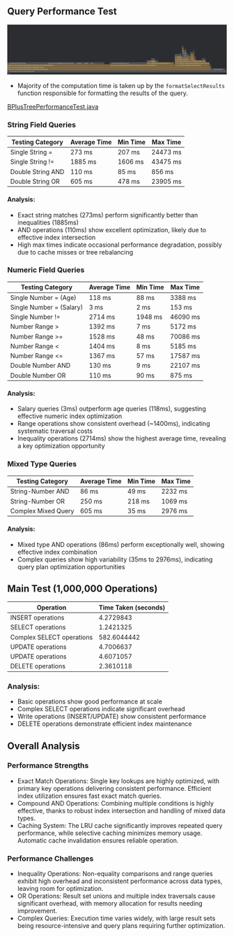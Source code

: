 ## Query Performance Test

![img.png](queryPerformanceTest.png)

- Majority of the computation time is taken up by the `formatSelectResults` function responsible for
  formatting the results of the query.

[BPlusTreePerformanceTest.java](../../SmuSQL/src/test/java/edu/smu/smusql/bplustreeA/BPlusTreePerformanceTest.java)

### String Field Queries

| Testing Category  | Average Time | Min Time | Max Time |
|-------------------|--------------|----------|----------|
| Single String =   | 273 ms       | 207 ms   | 24473 ms |
| Single String !=  | 1885 ms      | 1606 ms  | 43475 ms |
| Double String AND | 110 ms       | 85 ms    | 856 ms   |
| Double String OR  | 605 ms       | 478 ms   | 23905 ms |

#### Analysis:

- Exact string matches (273ms) perform significantly better than inequalities (1885ms)
- AND operations (110ms) show excellent optimization, likely due to effective index intersection
- High max times indicate occasional performance degradation, possibly due to cache misses or tree
  rebalancing

### Numeric Field Queries

| Testing Category         | Average Time | Min Time | Max Time |
|--------------------------|--------------|----------|----------|
| Single Number = (Age)    | 118 ms       | 88 ms    | 3388 ms  |
| Single Number = (Salary) | 3 ms         | 2 ms     | 153 ms   |
| Single Number !=         | 2714 ms      | 1948 ms  | 46090 ms |
| Number Range >           | 1392 ms      | 7 ms     | 5172 ms  |
| Number Range >=          | 1528 ms      | 48 ms    | 70086 ms |
| Number Range <           | 1404 ms      | 8 ms     | 5185 ms  |
| Number Range <=          | 1367 ms      | 57 ms    | 17587 ms |
| Double Number AND        | 130 ms       | 9 ms     | 22107 ms |
| Double Number OR         | 110 ms       | 90 ms    | 875 ms   |

#### Analysis:

- Salary queries (3ms) outperform age queries (118ms), suggesting effective numeric index
  optimization
- Range operations show consistent overhead (~1400ms), indicating systematic traversal costs
- Inequality operations (2714ms) show the highest average time, revealing a key optimization
  opportunity

### Mixed Type Queries

| Testing Category    | Average Time | Min Time | Max Time |
|---------------------|--------------|----------|----------|
| String-Number AND   | 86 ms        | 49 ms    | 2232 ms  |
| String-Number OR    | 250 ms       | 218 ms   | 1069 ms  |
| Complex Mixed Query | 605 ms       | 35 ms    | 2976 ms  |

#### Analysis:

- Mixed type AND operations (86ms) perform exceptionally well, showing effective index combination
- Complex queries show high variability (35ms to 2976ms), indicating query plan optimization
  opportunities

## Main Test (1,000,000 Operations)

| Operation                 | Time Taken (seconds) |
|---------------------------|----------------------|
| INSERT operations         | 4.2729843            |
| SELECT operations         | 1.2421325            |
| Complex SELECT operations | 582.6044442          |
| UPDATE operations         | 4.7006637            |
| UPDATE operations         | 4.6071057            |
| DELETE operations         | 2.3610118            |

### Analysis:

- Basic operations show good performance at scale
- Complex SELECT operations indicate significant overhead
- Write operations (INSERT/UPDATE) show consistent performance
- DELETE operations demonstrate efficient index maintenance

## Overall Analysis

### Performance Strengths

- Exact Match Operations: Single key lookups are highly optimized, with primary key operations
  delivering consistent performance. Efficient index utilization ensures fast exact match queries.
- Compound AND Operations: Combining multiple conditions is highly effective, thanks to robust index
  intersection and handling of mixed data types.
- Caching System: The LRU cache significantly improves repeated query performance, while selective
  caching minimizes memory usage. Automatic cache invalidation ensures reliable operation.

### Performance Challenges

- Inequality Operations: Non-equality comparisons and range queries exhibit high overhead and
  inconsistent performance across data types, leaving room for optimization.
- OR Operations: Result set unions and multiple index traversals cause significant overhead, with
  memory allocation for results needing improvement.
- Complex Queries: Execution time varies widely, with large result sets being resource-intensive and
  query plans requiring further optimization.